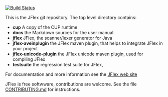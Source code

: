 [![Build Status](https://travis-ci.org/jflex-de/jflex.svg?branch=master)](https://travis-ci.org/jflex-de/jflex)

This is the JFlex git repository. The top level directory contains:

 * **cup** A copy of the CUP runtime
 * **docs** the Markdown sources for the user manual
 * **jflex** JFlex, the scanner/lexer generator for Java
 * **jflex-aveinplugin** the JFlex maven plugin, that helps to integrate JFlex in your project
 * **jflex-unicode-plugin** the JFlex unicode maven plugin, used for compiling JFlex
 * **testsuite** the regression test suite for JFlex,

For documentation and more information see the [JFlex web site](http://jflex.de/)

JFlex is free softwware, contributions are welcome.
See the file [CONTRIBUTING.md](CONTRIBUTING.md) for instructions.
